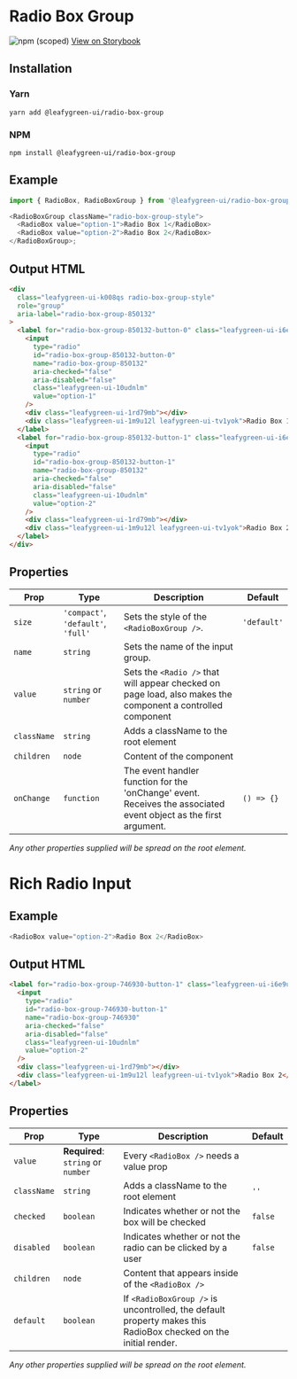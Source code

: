 # Radio Box Group

![npm (scoped)](https://img.shields.io/npm/v/@leafygreen-ui/radio-box-group.svg)
[View on Storybook](https://mongodb.github.io/leafygreen-ui/?path=/story/radioboxgroup--uncontrolled)

## Installation

### Yarn

```shell
yarn add @leafygreen-ui/radio-box-group
```

### NPM

```shell
npm install @leafygreen-ui/radio-box-group
```

## Example

```js
import { RadioBox, RadioBoxGroup } from '@leafygreen-ui/radio-box-group';

<RadioBoxGroup className="radio-box-group-style">
  <RadioBox value="option-1">Radio Box 1</RadioBox>
  <RadioBox value="option-2">Radio Box 2</RadioBox>
</RadioBoxGroup>;
```

## Output HTML

```html
<div
  class="leafygreen-ui-k008qs radio-box-group-style"
  role="group"
  aria-label="radio-box-group-850132"
>
  <label for="radio-box-group-850132-button-0" class="leafygreen-ui-i6e9um">
    <input
      type="radio"
      id="radio-box-group-850132-button-0"
      name="radio-box-group-850132"
      aria-checked="false"
      aria-disabled="false"
      class="leafygreen-ui-10udnlm"
      value="option-1"
    />
    <div class="leafygreen-ui-1rd79mb"></div>
    <div class="leafygreen-ui-1m9u12l leafygreen-ui-tv1yok">Radio Box 1</div>
  </label>
  <label for="radio-box-group-850132-button-1" class="leafygreen-ui-i6e9um">
    <input
      type="radio"
      id="radio-box-group-850132-button-1"
      name="radio-box-group-850132"
      aria-checked="false"
      aria-disabled="false"
      class="leafygreen-ui-10udnlm"
      value="option-2"
    />
    <div class="leafygreen-ui-1rd79mb"></div>
    <div class="leafygreen-ui-1m9u12l leafygreen-ui-tv1yok">Radio Box 2</div>
  </label>
</div>
```

## Properties

| Prop        | Type                               | Description                                                                                                      | Default     |
| ----------- | ---------------------------------- | ---------------------------------------------------------------------------------------------------------------- | ----------- |
| `size`      | `'compact'`, `'default'`, `'full'` | Sets the style of the `<RadioBoxGroup />`.                                                                       | `'default'` |
| `name`      | `string`                           | Sets the name of the input group.                                                                                |             |
| `value`     | `string` or `number`               | Sets the `<Radio />` that will appear checked on page load, also makes the component a controlled component      |             |
| `className` | `string`                           | Adds a className to the root element                                                                             |             |
| `children`  | `node`                             | Content of the component                                                                                         |             |
| `onChange`  | `function`                         | The event handler function for the 'onChange' event. Receives the associated event object as the first argument. | `() => {}`  |

_Any other properties supplied will be spread on the root element._

# Rich Radio Input

## Example

```js
<RadioBox value="option-2">Radio Box 2</RadioBox>
```

## Output HTML

```html
<label for="radio-box-group-746930-button-1" class="leafygreen-ui-i6e9um">
  <input
    type="radio"
    id="radio-box-group-746930-button-1"
    name="radio-box-group-746930"
    aria-checked="false"
    aria-disabled="false"
    class="leafygreen-ui-10udnlm"
    value="option-2"
  />
  <div class="leafygreen-ui-1rd79mb"></div>
  <div class="leafygreen-ui-1m9u12l leafygreen-ui-tv1yok">Radio Box 2</div>
</label>
```

## Properties

| Prop        | Type                               | Description                                                                                                     | Default |
| ----------- | ---------------------------------- | --------------------------------------------------------------------------------------------------------------- | ------- |
| `value`     | **Required**: `string` or `number` | Every `<RadioBox />` needs a value prop                                                                         |
| `className` | `string`                           | Adds a className to the root element                                                                            | `''`    |
| `checked`   | `boolean`                          | Indicates whether or not the box will be checked                                                                | `false` |
| `disabled`  | `boolean`                          | Indicates whether or not the radio can be clicked by a user                                                     | `false` |
| `children`  | `node`                             | Content that appears inside of the `<RadioBox />`                                                               |         |
| `default`   | `boolean`                          | If `<RadioBoxGroup />` is uncontrolled, the default property makes this RadioBox checked on the initial render. |         |

_Any other properties supplied will be spread on the root element._
